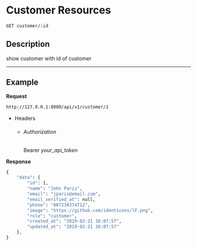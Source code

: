 # Customer Resources

```bash
GET customer/:id
```
## Description
show customer with id of customer
***
## Example

**Request**

```bash
http://127.0.0.1:8000/api/v1/customer/1
```
- Headers
    - ###### Authorization
        Bearer _your_api_token_

**Response**

```bash
{
    "data": {
        "id": 1,
        "name": "John Paris",
        "email": "jparis@email.com",
        "email_verified_at": null,
        "phone": "087238374712",
        "image": "https://github.com/identicons/lF.png",
        "role": "customer",
        "created_at": "2019-02-21 16:07:57",
        "updated_at": "2019-02-21 16:07:57"
    },
}
```
